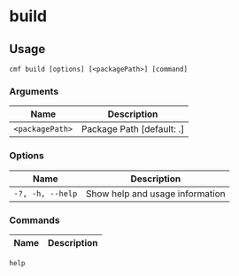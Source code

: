 # build

<!-- BEGIN USAGE -->

Usage
-----

```
cmf build [options] [<packagePath>] [command]
```

### Arguments

Name | Description
---- | -----------
`<packagePath>` | Package Path [default: .]

### Options

Name | Description
---- | -----------
`-?, -h, --help` | Show help and usage information

### Commands

Name | Description
---- | -----------
`help`


<!-- END USAGE -->
